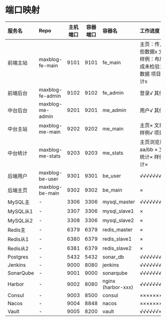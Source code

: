 # 端口映射

| 服务名       | Repo             | 主机端口 | 容器端口 | 容器名                | 工作进度                                  |
|:----------|:-----------------|:----:|:----:|:-------------------|:--------------------------------------|
| 前端主站      | maxblog-fe-main  | 9101 | 9101 | fe_main            | 主页：传入哪些数据x 文章× 样例：布局完成未检验复杂数据 项目× 统计x |
| 前端后台      | maxblog-fe-admin | 9102 | 9102 | fe_admin           | 登录√ 其他x                               |
| 中台后台      | maxblog-me-admin | 9201 | 9201 | me_admin           | 用户√ 其他×                               |
| 中台主站      | maxblog-me-main  | 9202 | 9202 | me_main            | 主页× 文章× 样例√ 项目×                       |
| 中台统计      | maxblog-me-stats | 9203 | 9203 | me_stats           | 主页浏览量aa/bb ×  文章统计× 样例统计×             |
| 后端用户      | maxblog-be-user  | 9301 | 9301 | be_user            | √√√√√√√√√                             |
| 后端主页      | maxblog-be-main  | 9302 | 9302 | be_main            | ×                                     |
| MySQL主    | -                | 3306 | 3306 | mysql_master       | √√√√√√√√√√                            |
| MySQL从1   | -                | 3307 | 3306 | mysql_slave1       | ×                                     |
| MySQL从2   | -                | 3308 | 3306 | mysql_slave2       | ×                                     |
| Redis主    | -                | 6379 | 6379 | redis_master       | ×                                     |
| Redis从1   | -                | 6380 | 6379 | redis_slave1       | ×                                     |
| Redis从2   | -                | 6381 | 6379 | redis_slave2       | ×                                     |
| Postgres  | -                | 5432 | 5432 | sonar_db           | √√√√√√√√√√                            |
| Jenkins   | -                | 9000 | 8080 | jenkins            | √√√√√√√√√√                            |
| SonarQube | -                | 9001 | 9000 | sonarqube          | √√√√√√√√√√                            |
| Harbor    | -                | 9002 | 8080 | nginx (harbor-xxx) | √√√√√√√√√√                            |
| Consul    | -                | 9003 | 8500 | consul             | ××××××××××                            |
| Nacos     | -                | 9004 | 8848 | nacos              | ××××××××××                            |
| Vault     | -                | 9005 | 8200 | vault              | √√√√√√××××                            |
